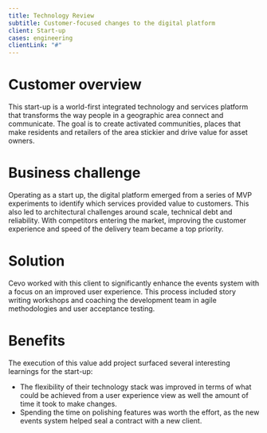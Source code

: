 ```yaml
---
title: Technology Review
subtitle: Customer-focused changes to the digital platform
client: Start-up
cases: engineering
clientLink: "#"
---
```



# Customer overview

This start-up is a world-first integrated technology and services platform that transforms the way people in a geographic area connect and communicate. The goal is to create activated communities, places that make residents and retailers of the area stickier and drive value for asset owners.

# Business challenge

Operating as a start up, the digital platform emerged from a series of MVP experiments to identify which services provided value to customers. This also led to architectural challenges around scale, technical debt and reliability. With competitors entering the market, improving the customer experience and speed of the delivery team became a top priority.

# Solution

Cevo worked with this client to significantly enhance the events system with a focus on an improved user experience. This process included story writing workshops and coaching the development team in agile methodologies and user acceptance testing.

# Benefits

The execution of this value add project surfaced several interesting learnings for the start-up:
* The flexibility of their technology stack was improved in terms of what could be achieved from a user experience view as well the amount of time it took to make changes.
* Spending the time on polishing features was worth the effort, as the new events system helped seal a contract with a new client.